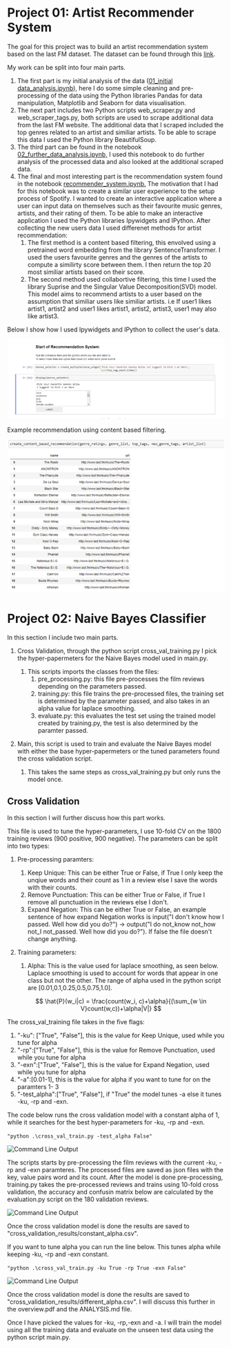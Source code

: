 # Project 01: Artist Recommender System

The goal for this project was to build an artist recommendation system based on the last FM dataset. The dataset can be found through this [link](https://grouplens.org/datasets/hetrec-2011/).

My work can be split into four main parts.

1. The first part is my initial analysis of the data ([01_initial data_analysis.ipynb](https://github.com/lynchp35/DS_4th_Year/blob/main/CA4015/Assignment%203%20Recommender%20Systems/01_initial_data_analysis.ipynb "Python Notebook")), here I do some simple cleaning and pre-processing of the data using the Python libraries Pandas for data manipulation, Matplotlib and Seaborn for data visualisation.
2. The next part includes two Python scripts web_scraper.py and web_scraper_tags.py, both scripts are used to scrape additional data from the last FM website. The additional data that I scraped included the top genres related to an artist and similiar artists. To be able to scrape this data I used the Python library BeautifulSoup.
3. The third part can be found in the notebook [02_further_data_analysis.ipynb,](https://github.com/lynchp35/DS_4th_Year/blob/main/CA4015/Assignment%203%20Recommender%20Systems/02_further_data_analysis.ipynb) I used this notebook to do further analysis of the processed data and also looked at the additional scraped data.
4. The final and most interesting part is the recommendation system found in the notebook [recommender_system.ipynb.](https://github.com/lynchp35/DS_4th_Year/blob/main/CA4015/Assignment%203%20Recommender%20Systems/recommender_system.ipynb) The motivation that I had for this notebook was to create a similar user experience to the setup process of Spotify. I wanted to create an interactive application where a user can input data on themselves such as their favourite music genres, artists, and their rating of them. To be able to make an interactive application I used the Python libraries Ipywidgets and IPython.  After collecting the new users data I used differenet methods for artist recommendation:
   1. The first method is a content based filtering, this envolved using a pretrained word embedding from the library SentenceTransformer. I used the users favourite genres and the genres of the artists to compute a similirty score between them. I then return the top 20 most similiar artists based on their score.
   2. The second method used collabortive filtering, this time I used the library Suprise and the Singular Value Decomposition(SVD) model. This model aims to recommend artists to a user based on the assumption that similiar users like similiar artists. i.e If user1 likes artist1, artist2 and user1 likes artist1, artist2, artist3, user1 may also like artist3.

Below I show how I used Ipywidgets and IPython to collect the user's data.

![1675940673464](image/TEST/1675940673464.png "Interactive Example.")

Example recommendation using content based filtering.

![1675941647819](image/TEST/1675941647819.png)

# Project 02: Naive Bayes Classifier

In this section I include two main parts.

1. Cross Validation, through the python script cross_val_training.py I pick the hyper-papermeters for the Naive Bayes model used in main.py.

   1. This scripts imports the classes from the files:
      1. pre_processing.py: this file pre-processes the film reviews depending on the parameters passed.
      2. training.py: this file trains the pre-processed files, the training set is determined by the parameter passed, and also takes in an alpha value for laplace smoothing.
      3. evaluate.py: this evaluates the test set using the trained model created by training.py, the test is also determined by the paramter passed.
2. Main, this script is used to train and evaluate the Naive Bayes model with either the base hyper-papermeters or the tuned parameters found the cross validation script.

   1. This takes the same steps as cross_val_training.py but only runs the model once.

## Cross Validation

In this section I will further discuss how this part works.

This file is used to tune the hyper-parameters, I use 10-fold CV on the 1800 training reviews (900 positive, 900 negative). The parameters can be split into two types:

1. Pre-processing paramters:

   1. Keep Unique: This can be either True or False, if True I only keep the unqiue words and their count as 1 in a review else I save the words with their counts.
   2. Remove Punctuation: This can be either True or False, if True I remove all punctuation in the reviews else I don't.
   3. Expand Negation: This can be either True or False, an example sentence of how expand Negation works is input("I don't know how I passed. Well how did you do?") -> output("I do not_know not_how not_I not_passed. Well how did you do?"). If false the file doesn't change anything.
2. Training parameters:

   1. Alpha: This is the value used for laplace smoothing, as seen below. Laplace smoothing is used to account for words that appear in one class but not the other. The range of alpha used in the python script are [0.01,0.1,0.25,0.5,0.75,1.0].

   $$
   \hat{P}(w_i|c) = \frac{count(w_i, c)+\alpha}{(\sum_{w \in V}count(w,c))+\alpha|V|}
   $$

The cross_val_training file takes in the five flags:

1. "-ku": ["True", "False"], this is the value for Keep Unique, used while you tune for alpha
2. "-rp":["True", "False"], this is the value for Remove Punctuation, used while you tune for alpha
3. "-exn":["True", "False"], this is the value for Expand Negation, used while you tune for alpha
4. "-a":[0.01-1], this is the value for alpha if you want to tune for on the paramters 1- 3
5. "-test_alpha":["True", "False"], if "True" the model tunes -a else it tunes -ku, -rp and -exn.

The code below runs the cross validation model with a constant alpha of 1, while it searches for the best hyper-parameters for -ku, -rp and -exn.

`"python .\cross_val_train.py -test_alpha False"`

![Command Line Output](imgs/cv_01.PNG "Running The Python Script")

The scripts starts by pre-processing the film reviews with the current -ku, -rp and -exn paramteres. The processed files are saved as json files with the key, value pairs word and its count. After the model is done pre-processing, training.py takes the pre-processed reviews and trains using 10-fold cross validation, the accuracy and confusin matrix below are calculated by the evaluation.py script on the 180 validation reviews.

![Command Line Output](imgs/cv_02.PNG "Running The Python Script")

Once the cross validation model is done the results are saved to "cross_validation_results/constant_alpha.csv".

If you want to tune alpha you can run the line below. This tunes alpha while keeping -ku, -rp and -exn constant.

`"python .\cross_val_train.py -ku True -rp True -exn False"`

![Command Line Output](imgs/cv_03.PNG "Running The Python Script")

Once the cross validation model is done the results are saved to "cross_validation_results/different_alpha.csv". I will discuss this further in the overview.pdf and the ANALYSIS.md file.

Once I have picked the values for -ku, -rp,-exn and -a. I will train the model using all the training data and evaluate on the unseen test data using the python script main.py.